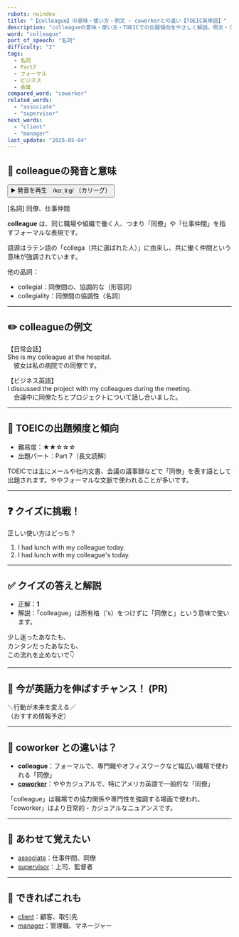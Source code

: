 ```yaml
---
robots: noindex
title: "【colleague】の意味・使い方・例文 ― coworkerとの違い【TOEIC英単語】"
description: "colleagueの意味・使い方・TOEICでの出題傾向をやさしく解説。例文・クイズ付きでcoworkerとの違いもわかりやすく学べます。"
word: "colleague"
part_of_speech: "名詞"
difficulty: "2"
tags:
  - 名詞
  - Part7
  - フォーマル
  - ビジネス
  - 会議
compared_word: "coworker"
related_words:
  - "associate"
  - "supervisor"
next_words:
  - "client"
  - "manager"
last_update: "2025-05-04"
---
```


## 🔰 colleagueの発音と意味

<button class="play-audio" onclick="playTTS('colleague')">
  <span class="play-audio-main">
    ▶️ 発音を再生　/kɑːˌliːɡ/
  </span>
  <span class="play-audio-sub">
    （カリーグ）
  </span>
</button>

[名詞] 同僚、仕事仲間

**colleague** は、同じ職場や組織で働く人、つまり「同僚」や「仕事仲間」を指すフォーマルな表現です。

語源はラテン語の「collega（共に選ばれた人）」に由来し、共に働く仲間という意味が強調されています。

他の品詞：  
- collegial：同僚間の、協調的な（形容詞）
- collegiality：同僚間の協調性（名詞）

---

## ✏️ colleagueの例文

【日常会話】  
She is my colleague at the hospital.  
　彼女は私の病院での同僚です。

【ビジネス英語】  
I discussed the project with my colleagues during the meeting.  
　会議中に同僚たちとプロジェクトについて話し合いました。

---

## 🎯 TOEICの出題頻度と傾向

- 難易度：★★☆☆☆
- 出題パート：Part 7（長文読解）

TOEICでは主にメールや社内文書、会議の議事録などで「同僚」を表す語として出題されます。ややフォーマルな文脈で使われることが多いです。

---

## ❓ クイズに挑戦！

正しい使い方はどっち？

1. I had lunch with my colleague today.  
2. I had lunch with my colleague's today.

---

## ✅ クイズの答えと解説

- 正解：**1**
- 解説：「colleague」は所有格（'s）をつけずに「同僚と」という意味で使います。

少し迷ったあなたも、  
カンタンだったあなたも、  
この流れを止めないで👇️

---

## 🚀 今が英語力を伸ばすチャンス！ (PR)

<div class="info-center">
＼行動が未来を変える／<br>  
（おすすめ情報予定）
</div>

---

## 🤔  coworker との違いは？

- **colleague**：フォーマルで、専門職やオフィスワークなど幅広い職場で使われる「同僚」
- **[coworker](/word/coworker)**：ややカジュアルで、特にアメリカ英語で一般的な「同僚」

「colleague」は職場での協力関係や専門性を強調する場面で使われ、「coworker」はより日常的・カジュアルなニュアンスです。

---

## 🧩 あわせて覚えたい

- [associate](/word/associate)：仕事仲間、同僚
- [supervisor](/word/supervisor)：上司、監督者

---

## 📖 できればこれも

- [client](/word/client)：顧客、取引先
- [manager](/word/manager)：管理職、マネージャー

<!-- cvid: aid36_bid14 -->
